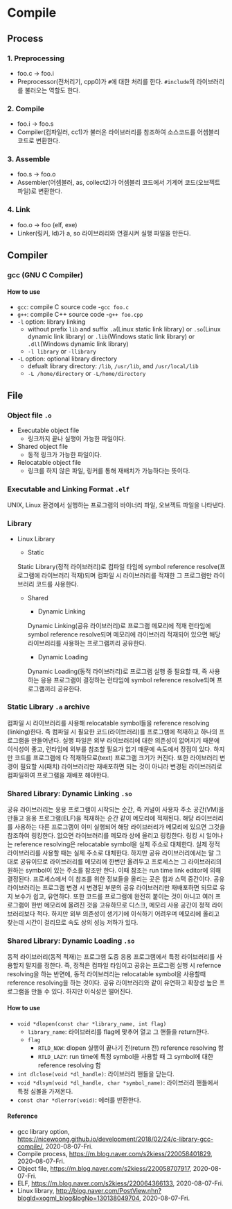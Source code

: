 # Compile

## Process

### 1. Preprocessing
- foo.c -> foo.i
- Preprocessor(전처리기, cpp0)가 `#`에 대한 처리를 한다. `#include`의 라이브러리를 불러오는 역할도 한다.

### 2. Compile
- foo.i -> foo.s
- Compiler(컴파일러, cc1)가 불러온 라이브러리를 참조하여 소스코드를 어셈블리 코드로 변환한다.

### 3. Assemble
- foo.s -> foo.o
- Assembler(어셈블러, as, collect2)가 어셈블리 코드에서 기계어 코드(오브젝트 파일)로 변환한다.

### 4. Link
- foo.o -> foo (elf, exe)
- Linker(링커, ld)가 a, so 라이브러리와 연결시켜 실행 파일을 만든다.

## Compiler

### gcc (GNU C Compiler)

#### How to use
- `gcc`: compile C source code
  -`gcc foo.c`
- `g++`: compile C++ source code
  -`g++ foo.cpp`
- `-l` option: library linking
  - without prefix `lib` and suffix `.a`(Linux static link library) or `.so`(Linux dynamic link library) or `.lib`(Windows static link library) or `.dll`(Windows dynamic link library)
  - `-l library` or `-llibrary`
- `-L` option: optional library directory
  - defualt library directory: `/lib`, `/usr/lib`, and `/usr/local/lib`
  - `-L /home/directory` or `-L/home/directory`
  
## File

### Object file `.o`
- Executable object file
  - 링크까지 끝나 실행이 가능한 파일이다.
- Shared object file
  - 동적 링크가 가능한 파일이다.
- Relocatable object file
  - 링크를 하지 않은 파일, 링커를 통해 재배치가 가능하다는 뜻이다.

### Executable and Linking Format `.elf`
UNIX, Linux 환경에서 실행하는 프로그램의 바이너리 파일, 오브젝트 파일을 나타낸다.

### Library
- Linux Library
  - Static
  
  Static Library(정적 라이브러리)로 컴파일 타임에 symbol reference resolve(프로그램에 라이브러리 적재)되며 컴파일 시 라이브러리를 적재한 그 프로그램만 라이브러리 코드를 사용한다.
  
  - Shared
    - Dynamic Linking
    
    Dynamic Linking(공유 라이브러리)로 프로그램 메모리에 적재 런타임에 symbol reference resolve되며 메모리에 라이브러리 적재되어 있으면 해당 라이브러리를 사용하는 프로그램끼리 공유한다.
    
    - Dynamic Loading
    
    Dynamic Loading(동적 라이브러리)로 프로그램 실행 중 필요할 때, 즉 사용하는 응용 프로그램이 결정하는 런타임에 symbol reference resolve되며 프로그램끼리 공유한다.

### Static Library `.a` archive
컴파일 시 라이브러리를 사용해 relocatable symbol들을 reference resolving (linking)한다. 즉 컴파일 시 필요한 코드(라이브러리)를 프로그램에 적재하고 하나의 프로그램을 만들어낸다. 실행 파일은 외부 라이브러리에 대한 의존성이 없어지기 때문에 이식성이 좋고, 런타임에 외부를 참조할 필요가 없기 때문에 속도에서 장점이 있다. 하지만 코드를 프로그램에 다 적재하므로(text) 프로그램 크기가 커진다. 또한 라이브러리 변경이 필요할 시(패치) 라이브러리만 재배포하면 되는 것이 아니라 변경된 라이브러리로 컴파일하여 프로그램을 재배포 해야한다.

### Shared Library: Dynamic Linking `.so`
공유 라이브러리는 응용 프로그램이 시작되는 순간, 즉 커널이 사용자 주소 공간(VM)을 만들고 응용 프로그램(ELF)을 적재하는 순간 같이 메모리에 적재된다. 해당 라이브러리를 사용하는 다른 프로그램이 이미 실행되어 해당 라이브러리가 메모리에 있으면 그것을 참조하여 링킹한다. 없으면 라이브러리를 메모라 상에 올리고 링킹한다. 링킹 시 일어나는 reference resolving은 relocatable symbol을 실제 주소로 대체한다. 실제 정적 라이브러리를 사용할 때는 실제 주소로 대체한다. 하지만 공유 라이브러리에서는 말 그대로 공유이므로 라이브러리를 메모리에 한번만 올려두고 프로세스는 그 라이브러리의 원하는 symbol이 있는 주소를 참조만 한다. 이때 참조는 run time link editor에 의해 결정된다. 프로세스에서 이 참조를 위한 정보들을 올리는 곳은 힙과 스택 중간이다. 공유 라이브러리는 프로그램 변경 시 변경된 부분의 공유 라이브러리만 재배포하면 되므로 유지 보수가 쉽고, 유연하다. 또한 코드를 프로그램에 완전히 붙이는 것이 아니고 여러 프로그램이 한번 메모리에 올려진 것을 고유하므로 디스크, 메모리 사용 공간이 정적 라이브러리보다 적다. 하지만 외부 의존성이 생기기에 이식하기 어려우며 메모리에 올리고 찾는데 시간이 걸리므로 속도 상의 성능 저하가 있다.

### Shared Library: Dynamic Loading `.so`
동적 라이브러리(동적 적재)는 프로그램 도중 응용 프로그램에서 특정 라이브러리를 사용할지 말지를 정한다. 즉, 정적은 컴파일 타임이고 공유는 프로그램 실행 시 refernce resolving을 하는 반면에, 동적 라이브러리는 relocatable symbol을 사용할때 reference resolving을 하는 것이다. 공유 라이브러리와 같이 유연하고 확장성 높은 프로그램을 만들 수 있다. 하지만 이식성은 떨어진다.

#### How to use
- `void *dlopen(const char *library_name, int flag)`
  - `library_name`: 라이브러리를 flag에 맞추어 열고 그 핸들을 return한다.
  - `flag`
    - `RTLD_NOW`: dlopen 실행이 끝나기 전(return 전) reference resolving 함
    - `RTLD_LAZY`: run time에 특정 symbol을 사용할 때 그 symbol에 대한 reference resolving 함
- `int dlclose(void *dl_handle)`: 라이브러리 핸들을 닫는다.
- `void *dlsym(void *dl_handle, char *symbol_name)`: 라이브러리 핸들에서 특정 심볼을 가져온다.
- `const char *dlerror(void)`: 에러를 반환한다.


#### Reference
- gcc library option, https://nicewoong.github.io/development/2018/02/24/c-library-gcc-compile/, 2020-08-07-Fri.
- Compile process, https://m.blog.naver.com/s2kiess/220058401829, 2020-08-07-Fri.
- Object file, https://m.blog.naver.com/s2kiess/220058707917, 2020-08-07-Fri.
- ELF, https://m.blog.naver.com/s2kiess/220064366133, 2020-08-07-Fri.
- Linux library, http://blog.naver.com/PostView.nhn?blogId=xogml_blog&logNo=130138049704, 2020-08-07-Fri.
